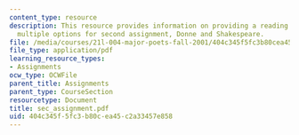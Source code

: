 ```yaml
---
content_type: resource
description: This resource provides information on providing a reading on one of the
  multiple options for second assignment, Donne and Shakespeare.
file: /media/courses/21l-004-major-poets-fall-2001/404c345f5fc3b80cea45c2a33457e858_sec_assignment.pdf
file_type: application/pdf
learning_resource_types:
- Assignments
ocw_type: OCWFile
parent_title: Assignments
parent_type: CourseSection
resourcetype: Document
title: sec_assignment.pdf
uid: 404c345f-5fc3-b80c-ea45-c2a33457e858
---
```

